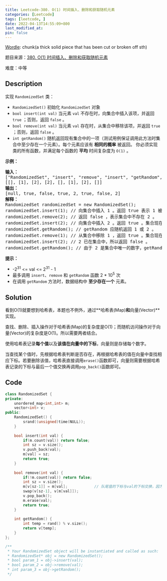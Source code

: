```yaml
---
title: Leetcode-380. O(1) 时间插入、删除和获取随机元素
categories: [Leetcode]
tags: [leetcode, ]
date: 2022-04-13T14:55:09+800
last_modified_at: 
pin: false
---
```


[Wordle](https://www.nytimes.com/games/wordle/index.html): chunk(a thick solid piece that has been cut or broken off sth)

题目来源：[380. O(1) 时间插入、删除和获取随机元素](https://leetcode-cn.com/problems/insert-delete-getrandom-o1/)

难度：中等

## Description

实现 `RandomizedSet` 类：

- `RandomizedSet()` 初始化 `RandomizedSet` 对象
- `bool insert(int val)` 当元素 `val` 不存在时，向集合中插入该项，并返回 `true` ；否则，返回 `false` 。
- `bool remove(int val)` 当元素 `val` 存在时，从集合中移除该项，并返回 `true` ；否则，返回 `false` 。
- `int getRandom()` 随机返回现有集合中的一项（测试用例保证调用此方法时集合中至少存在一个元素）。每个元素应该有 **相同的概率** 被返回。
你必须实现类的所有函数，并满足每个函数的 **平均** 时间复杂度为 `O(1)` 。


**示例：**

<pre>
<strong>输入：</strong>
["RandomizedSet", "insert", "remove", "insert", "getRandom", "remove", "insert", "getRandom"]
[[], [1], [2], [2], [], [1], [2], []]
<strong>输出：</strong>
[null, true, false, true, 2, true, false, 2]
<strong>解释：</strong>
RandomizedSet randomizedSet = new RandomizedSet();
randomizedSet.insert(1); // 向集合中插入 1 。返回 true 表示 1 被成功地插入。
randomizedSet.remove(2); // 返回 false ，表示集合中不存在 2 。
randomizedSet.insert(2); // 向集合中插入 2 。返回 true 。集合现在包含 [1,2] 。
randomizedSet.getRandom(); // getRandom 应随机返回 1 或 2 。
randomizedSet.remove(1); // 从集合中移除 1 ，返回 true 。集合现在包含 [2] 。
randomizedSet.insert(2); // 2 已在集合中，所以返回 false 。
randomizedSet.getRandom(); // 由于 2 是集合中唯一的数字，getRandom 总是返回 2 。
</pre>

**提示：**

- -2<sup>31</sup> <= val <= 2<sup>31</sup> - 1
- 最多调用 `insert`、`remove` 和 `getRandom` 函数 2 * 10<sup>5</sup> 次
- 在调用 `getRandom` 方法时，数据结构中 **至少存在一个** 元素。


## Solution

看到O(1)就要想到哈希表，本题也不例外，通过**哈希表(Map)**和**向量(Vector)**实现。

查找、删除、插入操作对于哈希表(Map)的复杂度是O(1)；而随机访问操作对于向量(Vector)的复杂度是O(1)。所以需要两者结合。

使用哈希表记录**每个值**以及**该值在向量中的下标**，向量则是存储每个数字。

当查找某个值时，先根据哈希表判断是否存在，再根据哈希表的值在向量中查找相应下标。若要删除该值，哈希表直接调用`erase()`函数即可，向量则需要根据哈希表记录的下标与最后一个值交换再调用`pop_back()`函数即可。


## Code
```c++
class RandomizedSet {
private:
    unordered_map<int,int> m;
    vector<int> v;
public:
    RandomizedSet() {
        srand((unsigned)time(NULL));
    }
    
    bool insert(int val) {
        if(m.count(val)) return false;
        int sz = v.size();
        v.push_back(val);
        m[val] = sz;
        return true;
    }
    
    bool remove(int val) {
        if(!m.count(val)) return false;
        int sz = v.size();
        m[v[sz-1]] = m[val];            // 队尾值的下标与val的下标交换，因为下一步在vector中将要交换两个值。
        swap(v[sz-1], v[m[val]]);
        v.pop_back();
        m.erase(val);
        return true;
    }
    
    int getRandom() {
        int temp = rand() % v.size();
        return v[temp];
    }
};

/**
 * Your RandomizedSet object will be instantiated and called as such:
 * RandomizedSet* obj = new RandomizedSet();
 * bool param_1 = obj->insert(val);
 * bool param_2 = obj->remove(val);
 * int param_3 = obj->getRandom();
 */
```
